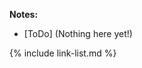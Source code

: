 <!--- Text entered into this file will appear at the top of the profiles page before the Formal Views of the profile content. -->

**Notes:**
- [ToDo] (Nothing here yet!)

{% include link-list.md %}
